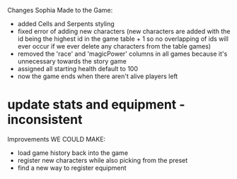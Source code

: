 Changes Sophia Made to the Game:

- added Cells and Serpents styling
- fixed error of adding new characters (new characters are added with the id being the highest id in the game table + 1 so no overlapping of ids will ever occur if we ever delete any characters from the table games)
- removed the 'race' and 'magicPower' columns in all games because it's unnecessary towards the story game
- assigned all starting health default to 100
- now the game ends when there aren't alive players left

# update stats and equipment - inconsistent

Improvements WE COULD MAKE:
- load game history back into the game
- register new characters while also picking from the preset
- find a new way to register equipment